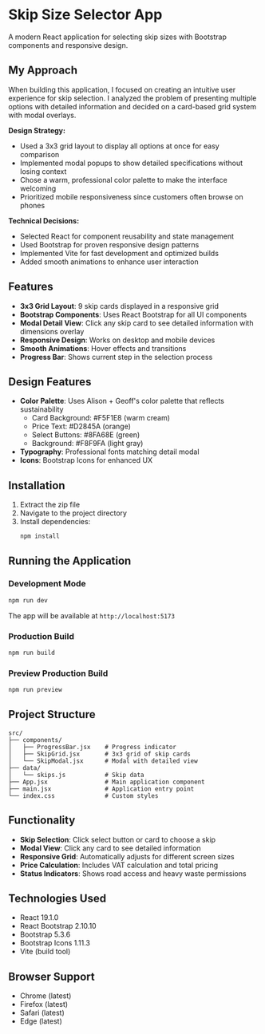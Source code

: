 # Skip Size Selector App

A modern React application for selecting skip sizes with Bootstrap components and responsive design.

## My Approach

When building this application, I focused on creating an intuitive user experience for skip selection. I analyzed the problem of presenting multiple options with detailed information and decided on a card-based grid system with modal overlays.

**Design Strategy:**
- Used a 3x3 grid layout to display all options at once for easy comparison
- Implemented modal popups to show detailed specifications without losing context
- Chose a warm, professional color palette to make the interface welcoming
- Prioritized mobile responsiveness since customers often browse on phones

**Technical Decisions:**
- Selected React for component reusability and state management
- Used Bootstrap for proven responsive design patterns
- Implemented Vite for fast development and optimized builds
- Added smooth animations to enhance user interaction

## Features

- **3x3 Grid Layout**: 9 skip cards displayed in a responsive grid
- **Bootstrap Components**: Uses React Bootstrap for all UI components
- **Modal Detail View**: Click any skip card to see detailed information with dimensions overlay
- **Responsive Design**: Works on desktop and mobile devices
- **Smooth Animations**: Hover effects and transitions
- **Progress Bar**: Shows current step in the selection process

## Design Features

- **Color Palette**: Uses Alison + Geoff's color palette that reflects sustainability
  - Card Background: #F5F1E8 (warm cream)
  - Price Text: #D2845A (orange)
  - Select Buttons: #8FA68E (green)
  - Background: #F8F9FA (light gray)
- **Typography**: Professional fonts matching detail modal
- **Icons**: Bootstrap Icons for enhanced UX

## Installation

1. Extract the zip file
2. Navigate to the project directory
3. Install dependencies:
   ```bash
   npm install
   ```

## Running the Application

### Development Mode
```bash
npm run dev
```
The app will be available at `http://localhost:5173`

### Production Build
```bash
npm run build
```

### Preview Production Build
```bash
npm run preview
```

## Project Structure

```
src/
├── components/
│   ├── ProgressBar.jsx    # Progress indicator
│   ├── SkipGrid.jsx       # 3x3 grid of skip cards
│   └── SkipModal.jsx      # Modal with detailed view
├── data/
│   └── skips.js           # Skip data
├── App.jsx                # Main application component
├── main.jsx               # Application entry point
└── index.css              # Custom styles
```

## Functionality

- **Skip Selection**: Click select button or card to choose a skip
- **Modal View**: Click any card to see detailed information
- **Responsive Grid**: Automatically adjusts for different screen sizes
- **Price Calculation**: Includes VAT calculation and total pricing
- **Status Indicators**: Shows road access and heavy waste permissions

## Technologies Used

- React 19.1.0
- React Bootstrap 2.10.10
- Bootstrap 5.3.6
- Bootstrap Icons 1.11.3
- Vite (build tool)

## Browser Support

- Chrome (latest)
- Firefox (latest)
- Safari (latest)
- Edge (latest)


